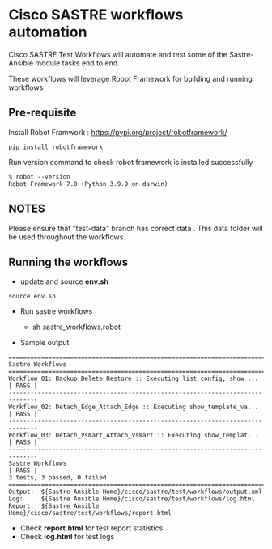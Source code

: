 # Cisco SASTRE workflows automation

Cisco SASTRE Test Workflows will automate and test some of the Sastre-Ansible module tasks end to end. 

These workflows will leverage Robot Framework for building and running workflows

## Pre-requisite

Install Robot Framwork : https://pypi.org/project/robotframework/

```
pip install robotframework
```

Run version command to check robot framework is installed successfully

```
% robot --version
Robot Framework 7.0 (Python 3.9.9 on darwin)
```

## NOTES

Please ensure that "test-data" branch has correct data . This data folder will be used throughout the workflows.

## Running the workflows 

* update and source **env.sh**
```
source env.sh
```

* Run sastre workflows
    * sh sastre_workflows.robot  

* Sample output
```
==============================================================================
Sastre Workflows                                                              
==============================================================================
Workflow_01: Backup_Delete_Restore :: Executing list_config, show_... | PASS |
------------------------------------------------------------------------------
Workflow_02: Detach_Edge_Attach_Edge :: Executing show_template_va... | PASS |
------------------------------------------------------------------------------
Workflow_03: Detach_Vsmart_Attach_Vsmart :: Executing show_templat... | PASS |
------------------------------------------------------------------------------
Sastre Workflows                                                      | PASS |
3 tests, 3 passed, 0 failed
==============================================================================
Output:  ${Sastre Ansible Home}/cisco/sastre/test/workflows/output.xml
Log:     ${Sastre Ansible Home}/cisco/sastre/test/workflows/log.html
Report:  ${Sastre Ansible Home}/cisco/sastre/test/workflows/report.html
```
* Check **report.html** for test report statistics
* Check **log.html** for test logs